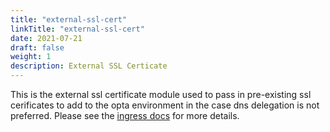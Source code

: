```yaml
---
title: "external-ssl-cert"
linkTitle: "external-ssl-cert"
date: 2021-07-21
draft: false
weight: 1
description: External SSL Certicate
---
```


This is the external ssl certificate module used to pass in pre-existing ssl cerificates to add to the opta
environment in the case dns delegation is not preferred. Please see the [ingress docs](/features/dns)
for more details.
